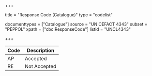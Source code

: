 +++

title = "Response Code (Catalogue)"
type = "codelist"

documenttypes = ["Catalogue"]
source = "UN CEFACT 4343"
subset = "PEPPOL"
xpath = ["cbc:ResponseCode"]
listid = "UNCL4343"

+++

| Code | Description  |
| ---- | ------------ |
| AP   | Accepted     |
| RE   | Not Accepted |
